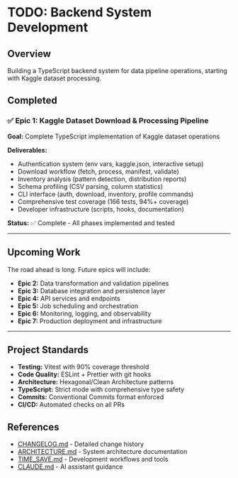 # TODO: Backend System Development

## Overview

Building a TypeScript backend system for data pipeline operations, starting with Kaggle dataset processing.

## Completed

### ✅ Epic 1: Kaggle Dataset Download & Processing Pipeline

**Goal:** Complete TypeScript implementation of Kaggle dataset operations

**Deliverables:**

- Authentication system (env vars, kaggle.json, interactive setup)
- Download workflow (fetch, process, manifest, validate)
- Inventory analysis (pattern detection, distribution reports)
- Schema profiling (CSV parsing, column statistics)
- CLI interface (auth, download, inventory, profile commands)
- Comprehensive test coverage (166 tests, 94%+ coverage)
- Developer infrastructure (scripts, hooks, documentation)

**Status:** ✅ Complete - All phases implemented and tested

---

## Upcoming Work

The road ahead is long. Future epics will include:

- **Epic 2:** Data transformation and validation pipelines
- **Epic 3:** Database integration and persistence layer
- **Epic 4:** API services and endpoints
- **Epic 5:** Job scheduling and orchestration
- **Epic 6:** Monitoring, logging, and observability
- **Epic 7:** Production deployment and infrastructure

---

## Project Standards

- **Testing:** Vitest with 90% coverage threshold
- **Code Quality:** ESLint + Prettier with git hooks
- **Architecture:** Hexagonal/Clean Architecture patterns
- **TypeScript:** Strict mode with comprehensive type safety
- **Commits:** Conventional Commits format enforced
- **CI/CD:** Automated checks on all PRs

## References

- [CHANGELOG.md](CHANGELOG.md) - Detailed change history
- [ARCHITECTURE.md](ARCHITECTURE.md) - System architecture documentation
- [TIME_SAVE.md](TIME_SAVE.md) - Development workflows and tools
- [CLAUDE.md](CLAUDE.md) - AI assistant guidance
